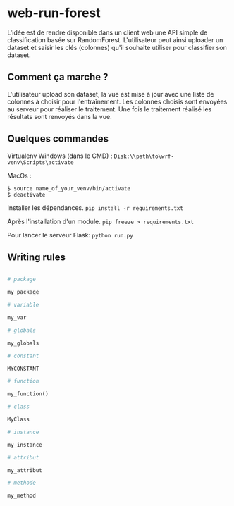# web-run-forest
L'idée est de rendre disponible dans un client web une API simple de classification basée sur RandomForest.
L'utilisateur peut ainsi uploader un dataset et saisir les clés (colonnes) qu'il souhaite utiliser pour classifier son dataset.

## Comment ça marche ?
L'utilisateur upload son dataset, la vue est mise à jour avec une liste de colonnes à choisir pour l'entraînement.
Les colonnes choisis sont envoyées au serveur pour réaliser le traitement.
Une fois le traitement réalisé les résultats sont renvoyés dans la vue.

## Quelques commandes
Virtualenv
Windows (dans le CMD) : `Disk:\\path\to\wrf-venv\Scripts\activate`

MacOs :
```
$ source name_of_your_venv/bin/activate
$ deactivate
```

Installer les dépendances.
`pip install -r requirements.txt`

Après l'installation d'un module.
`pip freeze > requirements.txt`

Pour lancer le serveur Flask:
`python run.py`

## Writing rules

```python

# package

my_package

# variable

my_var

# globals

my_globals

# constant

MYCONSTANT

# function

my_function()

# class

MyClass

# instance

my_instance

# attribut

my_attribut

# methode

my_method



```
